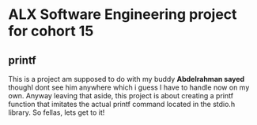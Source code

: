 # ALX Software Engineering project for cohort 15
  
## printf
This is a project am supposed to do with my buddy **Abdelrahman sayed** thoughI dont see him anywhere which i guess I have to handle now on my own. Anyway leaving that aside, this project is about creating a printf function that imitates the actual printf command located in the stdio.h library. So fellas, lets get to it!

